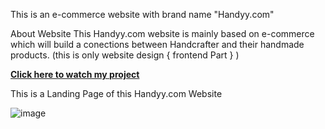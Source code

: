 This is an e-commerce website with brand name "Handyy.com"

About Website
This Handyy.com website is mainly based on e-commerce which will build a conections between Handcrafter and their handmade products.
(this is only website design { frontend Part } )

<b><a href="https://nilendra-vip.github.io/codebit2k23/" target="_blank">Click here to watch my project</a></b>


This is a Landing Page of this Handyy.com Website

![image](https://user-images.githubusercontent.com/109471788/221252610-23c7761a-657b-487e-ac4c-e72620730085.png)

